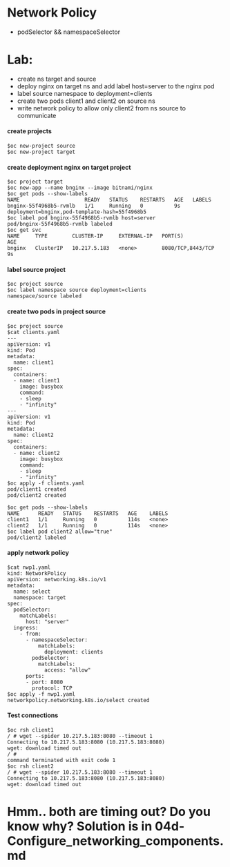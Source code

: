 # Network Policy
 - podSelector && namespaceSelector

# Lab: 
  - create ns target and source
  - deploy nginx on target ns and add label host=server to the nginx pod
  - label source namespace to deployment=clients
  - create two pods client1 and client2 on source ns
  - write network policy to allow only client2 from ns source to communicate 

#### create projects

```
$oc new-project source
$oc new-project target
```

#### create deployment nginx on target project

```
$oc project target
$oc new-app --name bnginx --image bitnami/nginx
$oc get pods --show-labels
NAME                     READY   STATUS    RESTARTS   AGE   LABELS
bnginx-55f4968b5-rvmlb   1/1     Running   0          9s    deployment=bnginx,pod-template-hash=55f4968b5
$oc label pod bnginx-55f4968b5-rvmlb host=server
pod/bnginx-55f4968b5-rvmlb labeled
$oc get svc
NAME     TYPE        CLUSTER-IP     EXTERNAL-IP   PORT(S)             AGE
bnginx   ClusterIP   10.217.5.183   <none>        8080/TCP,8443/TCP   9s
```

#### label source project

```
$oc project source
$oc label namespace source deployment=clients
namespace/source labeled
```

#### create two pods in project source

```
$oc project source
$cat clients.yaml 
---
apiVersion: v1
kind: Pod
metadata:
  name: client1
spec:
  containers:
  - name: client1
    image: busybox
    command:
    - sleep
    - "infinity"
---
apiVersion: v1
kind: Pod
metadata:
  name: client2
spec:
  containers:
  - name: client2
    image: busybox
    command:
    - sleep
    - "infinity"
$oc apply -f clients.yaml 
pod/client1 created
pod/client2 created
```

```
$oc get pods --show-labels 
NAME      READY   STATUS    RESTARTS   AGE    LABELS
client1   1/1     Running   0          114s   <none>
client2   1/1     Running   0          114s   <none>
$oc label pod client2 allow="true"
pod/client2 labeled
```

#### apply network policy

```
$cat nwp1.yaml 
kind: NetworkPolicy
apiVersion: networking.k8s.io/v1
metadata:
  name: select
  namespace: target
spec:
  podSelector:
    matchLabels:
      host: "server"
  ingress:
    - from:
      - namespaceSelector:
          matchLabels:
            deployment: clients
        podSelector:
          matchLabels:
            access: "allow"
      ports:
      - port: 8080
        protocol: TCP
$oc apply -f nwp1.yaml 
networkpolicy.networking.k8s.io/select created
```

#### Test connections

```
$oc rsh client1
/ # wget --spider 10.217.5.183:8080 --timeout 1
Connecting to 10.217.5.183:8080 (10.217.5.183:8080)
wget: download timed out
/ # 
command terminated with exit code 1
$oc rsh client2
/ # wget --spider 10.217.5.183:8080 --timeout 1
Connecting to 10.217.5.183:8080 (10.217.5.183:8080)
wget: download timed out
```

# Hmm.. both are timing out? Do you know why? Solution is in 04d-Configure_networking_components.md
